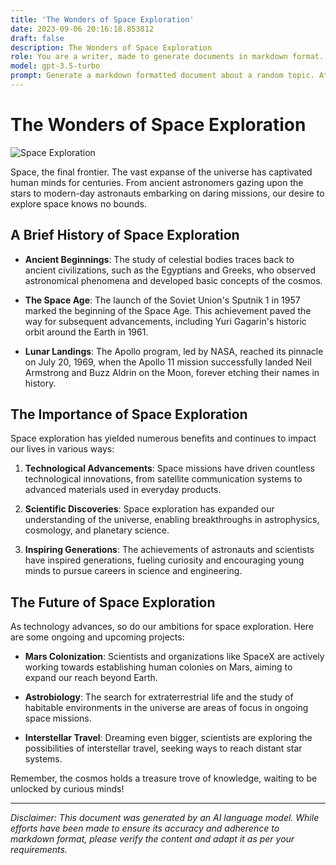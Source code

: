 ```yaml
---
title: 'The Wonders of Space Exploration'
date: 2023-09-06 20:16:18.853812
draft: false
description: The Wonders of Space Exploration
role: You are a writer, made to generate documents in markdown format. It is very important that all of the documents you generate are in valid markdown format.
model: gpt-3.5-turbo
prompt: Generate a markdown formatted document about a random topic. At the bottom, include a disclaimer explaining that the document was generated by you. The first line of the document should be the title. Make sure that the entire document is in proper markdown format, using a mix of various tags to make the document visually appealing.
---
```


# The Wonders of Space Exploration

![Space Exploration](https://images.unsplash.com/photo-1502598489980-43490279c0fa?ixlib=rb-1.2.1&auto=format&fit=crop&w=1652&q=80)

Space, the final frontier. The vast expanse of the universe has captivated human minds for centuries. From ancient astronomers gazing upon the stars to modern-day astronauts embarking on daring missions, our desire to explore space knows no bounds.

## A Brief History of Space Exploration

- **Ancient Beginnings**: The study of celestial bodies traces back to ancient civilizations, such as the Egyptians and Greeks, who observed astronomical phenomena and developed basic concepts of the cosmos.

- **The Space Age**: The launch of the Soviet Union's Sputnik 1 in 1957 marked the beginning of the Space Age. This achievement paved the way for subsequent advancements, including Yuri Gagarin's historic orbit around the Earth in 1961.

- **Lunar Landings**: The Apollo program, led by NASA, reached its pinnacle on July 20, 1969, when the Apollo 11 mission successfully landed Neil Armstrong and Buzz Aldrin on the Moon, forever etching their names in history.

## The Importance of Space Exploration

Space exploration has yielded numerous benefits and continues to impact our lives in various ways:

1. **Technological Advancements**: Space missions have driven countless technological innovations, from satellite communication systems to advanced materials used in everyday products.

2. **Scientific Discoveries**: Space exploration has expanded our understanding of the universe, enabling breakthroughs in astrophysics, cosmology, and planetary science.

3. **Inspiring Generations**: The achievements of astronauts and scientists have inspired generations, fueling curiosity and encouraging young minds to pursue careers in science and engineering.

## The Future of Space Exploration

As technology advances, so do our ambitions for space exploration. Here are some ongoing and upcoming projects:

- **Mars Colonization**: Scientists and organizations like SpaceX are actively working towards establishing human colonies on Mars, aiming to expand our reach beyond Earth.

- **Astrobiology**: The search for extraterrestrial life and the study of habitable environments in the universe are areas of focus in ongoing space missions.

- **Interstellar Travel**: Dreaming even bigger, scientists are exploring the possibilities of interstellar travel, seeking ways to reach distant star systems.

Remember, the cosmos holds a treasure trove of knowledge, waiting to be unlocked by curious minds!

---

*Disclaimer: This document was generated by an AI language model. While efforts have been made to ensure its accuracy and adherence to markdown format, please verify the content and adapt it as per your requirements.*